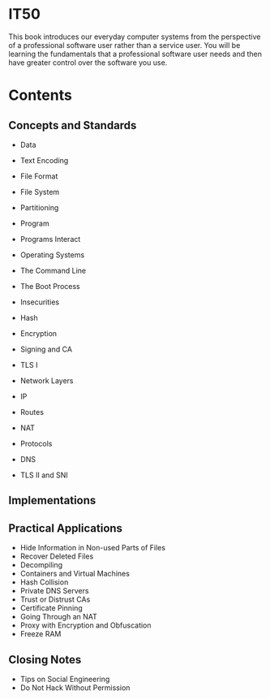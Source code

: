 # IT50

This book introduces our everyday computer systems from the perspective of a professional software user rather than a service user. You will be learning the fundamentals that a professional software user needs and then have greater control over the software you use.

# Contents

## Concepts and Standards

- Data
- Text Encoding
- File Format
- File System
- Partitioning



- Program
- Programs Interact
- Operating Systems
- The Command Line
- The Boot Process
- Insecurities



- Hash
- Encryption
- Signing and CA
- TLS I



- Network Layers
- IP
- Routes
- NAT
- Protocols
- DNS
- TLS II and SNI

## Implementations



## Practical Applications

- Hide Information in Non-used Parts of Files
- Recover Deleted Files
- Decompiling
- Containers and Virtual Machines
- Hash Collision
- Private DNS Servers
- Trust or Distrust CAs
- Certificate Pinning
- Going Through an NAT
- Proxy with Encryption and Obfuscation
- Freeze RAM

## Closing Notes

- Tips on Social Engineering
- Do Not Hack Without Permission